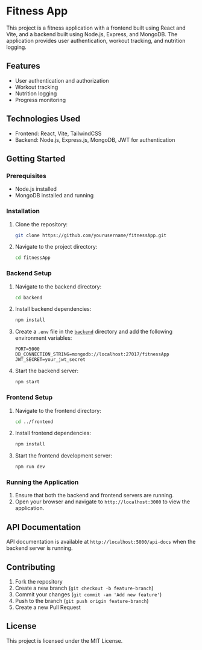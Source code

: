 # Fitness App

This project is a fitness application with a frontend built using React and Vite, and a backend built using Node.js, Express, and MongoDB. The application provides user authentication, workout tracking, and nutrition logging.

## Features

- User authentication and authorization
- Workout tracking
- Nutrition logging
- Progress monitoring

## Technologies Used

- Frontend: React, Vite, TailwindCSS
- Backend: Node.js, Express.js, MongoDB, JWT for authentication

## Getting Started

### Prerequisites

- Node.js installed
- MongoDB installed and running

### Installation

1. Clone the repository:
    ```bash
    git clone https://github.com/yourusername/fitnessApp.git
    ```

2. Navigate to the project directory:
    ```bash
    cd fitnessApp
    ```

### Backend Setup

1. Navigate to the backend directory:
    ```bash
    cd backend
    ```

2. Install backend dependencies:
    ```bash
    npm install
    ```

3. Create a `.env` file in the [`backend`](backend ) directory and add the following environment variables:
    ```env
    PORT=5000
    DB_CONNECTION_STRING=mongodb://localhost:27017/fitnessApp
    JWT_SECRET=your_jwt_secret
    ```

4. Start the backend server:
    ```bash
    npm start
    ```

### Frontend Setup

1. Navigate to the frontend directory:
    ```bash
    cd ../frontend
    ```

2. Install frontend dependencies:
    ```bash
    npm install
    ```

3. Start the frontend development server:
    ```bash
    npm run dev
    ```

### Running the Application

1. Ensure that both the backend and frontend servers are running.
2. Open your browser and navigate to `http://localhost:3000` to view the application.

## API Documentation

API documentation is available at `http://localhost:5000/api-docs` when the backend server is running.

## Contributing

1. Fork the repository
2. Create a new branch (`git checkout -b feature-branch`)
3. Commit your changes (`git commit -am 'Add new feature'`)
4. Push to the branch (`git push origin feature-branch`)
5. Create a new Pull Request

## License

This project is licensed under the MIT License.